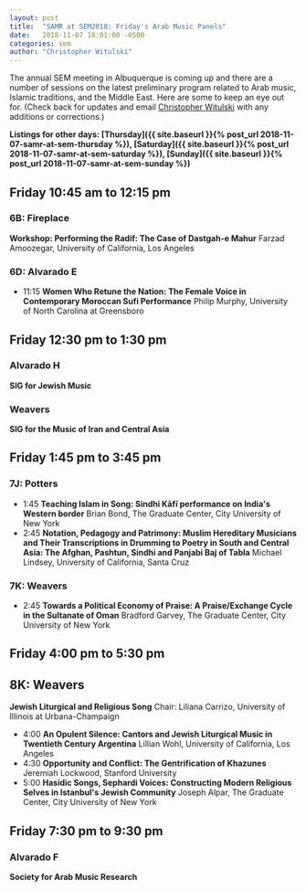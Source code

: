 ```yaml
---
layout: post
title:  "SAMR at SEM2018: Friday's Arab Music Panels"
date:   2018-11-07 18:01:00 -0500
categories: sem
author: "Christopher Witulski"
---
```

The annual SEM meeting in Albuquerque is coming up and there are a number of sessions on the latest preliminary program related to Arab music, Islamic traditions, and the Middle East. Here are some to keep an eye out for. (Check back for updates and email [Christopher Witulski](mailto:cwituls@bgsu.edu) with any additions or corrections.)

**Listings for other days: [Thursday]({{ site.baseurl }}{% post_url 2018-11-07-samr-at-sem-thursday %}), [Saturday]({{ site.baseurl }}{% post_url 2018-11-07-samr-at-sem-saturday %}), [Sunday]({{ site.baseurl }}{% post_url 2018-11-07-samr-at-sem-sunday %})**

## Friday 10:45 am to 12:15 pm

### 6B: Fireplace

**Workshop: Performing the Radif: The Case of Dastgah-e Mahur** Farzad Amoozegar, University of California, Los Angeles

### 6D: Alvarado E

* 11:15 **Women Who Retune the Nation: The Female Voice in Contemporary Moroccan Sufi Performance** Philip Murphy, University of North Carolina at Greensboro

## Friday 12:30 pm to 1:30 pm

### Alvarado H

**SIG for Jewish Music**

### Weavers

**SIG for the Music of Iran and Central Asia**

## Friday 1:45 pm to 3:45 pm

### 7J: Potters

* 1:45 **Teaching Islam in Song: Sindhi Kāfī performance on India's Western border** Brian Bond, The Graduate Center, City University of New York
* 2:45 **Notation, Pedagogy and Patrimony: Muslim Hereditary Musicians and Their Transcriptions in Drumming to Poetry in South and Central Asia: The Afghan, Pashtun, Sindhi and Panjabi Baj of Tabla** Michael Lindsey, University of California, Santa Cruz

### 7K: Weavers

* 2:45 **Towards a Political Economy of Praise: A Praise/Exchange Cycle in the Sultanate of Oman** Bradford Garvey, The Graduate Center, City University of New York

## Friday 4:00 pm to 5:30 pm

## 8K: Weavers

**Jewish Liturgical and Religious Song** Chair: Liliana Carrizo, University of Illinois at Urbana-Champaign

* 4:00 **An Opulent Silence: Cantors and Jewish Liturgical Music in Twentieth Century Argentina** Lillian Wohl, University of California, Los Angeles
* 4:30 **Opportunity and Conflict: The Gentrification of Khazunes** Jeremiah Lockwood, Stanford University
* 5:00 **Hasidic Songs, Sephardi Voices: Constructing Modern Religious Selves in Istanbul's Jewish Community** Joseph Alpar, The Graduate Center, City University of New York

## Friday 7:30 pm to 9:30 pm

### Alvarado F

**Society for Arab Music Research**
